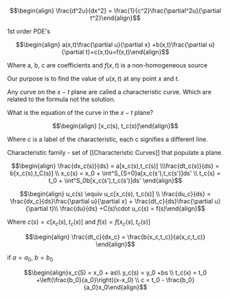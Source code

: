 $$\begin{align} \frac{d^2u}{dx^2} = \frac{1}{c^2}\frac{\partial^2u}{\partial t^2}\end{align}$$

1st order PDE's

$$\begin{align} a(x,t)\frac{\partial u}{\partial x} +b(x,t)\frac{\partial u}{\partial t}+c(x,t)u=f(x,t)\end{align}$$

Where a, b, c are coefficients and $f(x,t)$ is a non-homogeneous source

Our purpose is to find the value of $u(x,t)$ at any point $x$ and $t$.

Any curve on the $x - t$ plane are called a characteristic curve. Which are related to the formula not the solution.

What is the equation of the curve in the $x-t$ plane?

$$\begin{align} [x_c(s), t_c(s)]\end{align}$$

Where $c$ is a label of the characteristic, each c signifies a different line.

Characteristic family - set of [[Characteristic Curves]] that populate a plane.

$$\begin{align} \frac{dx_c(s)}{ds} = a[x_c(s),t_c(s)] \\\frac{dt_c(s)}{ds} = b[x_c(s),t_C(s)] \\ x_c(s) = x_0 + \int^S_{S=0}a[x_c(s'),t_c(s')]ds' \\ t_c(s) = t_0 + \int^S_0b[x_c(s'),t_c(s')]ds' \end{align}$$

$$\begin{align} u_c(s) \equiv u_c[x_c(s), t_c(s)] \\ \frac{du_c}{ds} = \frac{dx_c}{ds}\frac{\partial u}{\partial x} + \frac{dt_c}{ds}\frac{\partial u}{\partial t}\\ \frac{du}{ds} +C(s)\cdot u_c(s) = f(s)\end{align}$$

Where $c(s) = c[x_c(s),t_c(s)]$ and $f(s) = f[x_c(s),t_c(s)]$

$$\begin{align} \frac{dt_c}{dx_c} = \frac{b(x_c,t_c)}{a(x_c,t_c)} \end{align}$$

if $a=a_0$, $b = b_0$

$$\begin{align}x_c(S) = x_0 + as\\ y_c(s) = y_0 +bs \\ t_c(x) = t_0 +\left(\frac{b_0}{a_0}\right)(x-x_0) \\ c = t_0 - \frac{b_0}{a_0}x_0\end{align}$$

